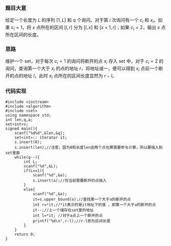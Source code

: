 ### 题目大意

给定一个长度为 $L$ 的序列 $[1,L]$ 和 $q$ 个询问。对于第 $i$ 次询问有一个 $c_i$ 和 $x_i$，如果 $c_i=1$，将 $x$ 点所在的区间 $[l,r]$ 分为 $[l,x]$ 和 $[x+1,r]$；如果 $c_i=2$，输出 $x$ 点所在区间的长度。

### 思路

维护一个 set，对于每次 $c_i=1$ 的询问将断开的点 $x_i$ 存入 set 中，对于 $c_i=2$ 的询问，查询第一个大于 $x_i$ 的点的地址 $r$，将地址减一，便可以得到 $x_i$ 点前一个断开的点的地址 $l$，此时 $x_i$ 点所在的区间长度显然为 $r-l$。

### 代码实现

```
#include <iostream>
#include <algorithm>
#include <set>
using namespace std;
int len,q,a;
set<int>s;
signed main(){
    scanf("%d%d",&len,&q);
    set<int>:: iterator it;
    s.insert(0);
    s.insert(len);//注意，因为0和长度len这两个点也算需要参与计算，所以要插入到set里面 
    while(q--){
        int L;
        scanf("%d",&L);
        if(L==1){
            scanf("%d",&a);
            s.insert(a);//将当前需要断开的点插入 
        }
        else{
            scanf("%d",&a);
            it=s.upper_bound(a);//查找第一个大于a的断开的点 
            int r=*it;//*it表示的是it地址下的值 ，即第一个大于a的断开的点 
            it--;//上一个储存在set里的地址 
            int l=*it; //对于a点上一个断开的点 
            printf("%d\n",r-l);//r-l即为区间长度 
        }
    }
    return 0;
}
```
